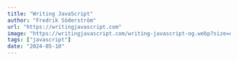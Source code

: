 ```yaml
---
title: "Writing JavaScript"
author: "Fredrik Söderström"
url: "https://writingjavascript.com"
image: "https://writingjavascript.com/writing-javascript-og.webp?size=open-graph"
tags: ["javascript"]
date: "2024-05-10"
---
```

